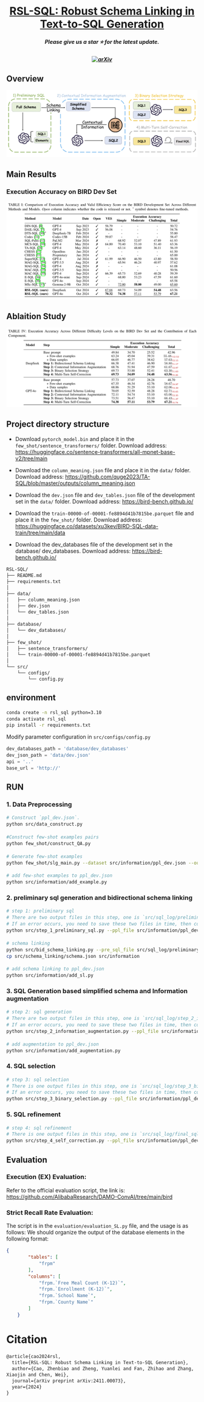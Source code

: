 <div align="center">
  <h1><a href="https://arxiv.org/abs/2411.00073">RSL-SQL: Robust Schema Linking in Text-to-SQL Generation</a></h1>
</div>


<h5 align="center"> Please give us a star ⭐ for the latest update.  </h5>

<h5 align="center">

 
[![arXiv](https://img.shields.io/badge/Arxiv-2411.00073-b31b1b.svg?logo=arXiv)](https://arxiv.org/abs/2411.00073) 
  <br>
</h5>

## Overview

![](figs/framework.jpg)

## Main Results

### Execution Accuracy on BIRD Dev Set
![](figs/main_bird.png)

## Ablaition Study

![](figs/ablation.png)



## Project directory structure

- Download `pytorch_model.bin` and place it in the `few_shot/sentence_transformers/` folder. Download address: https://huggingface.co/sentence-transformers/all-mpnet-base-v2/tree/main

- Download the `column_meaning.json` file and place it in the `data/` folder. Download address: https://github.com/quge2023/TA-SQL/blob/master/outputs/column_meaning.json

- Download the `dev.json` file and `dev_tables.json` file of the development set in the `data/` folder. Download address: https://bird-bench.github.io/

- Download the `train-00000-of-00001-fe8894d41b7815be.parquet` file and place it in the `few_shot/` folder. Download address: https://huggingface.co/datasets/xu3kev/BIRD-SQL-data-train/tree/main/data
- Download the dev_databases file of the development set in the database/ dev_databases. Download address: https://bird-bench.github.io/





```plaintext
RSL-SQL/
├── README.md
├── requirements.txt
│
├── data/
│   ├── column_meaning.json
│   ├── dev.json
│   └── dev_tables.json
│
├── database/
│   └── dev_databases/
│
├── few_shot/
│   ├── sentence_transformers/
│   └── train-00000-of-00001-fe8894d41b7815be.parquet
│
└── src/
    └── configs/
        └── config.py
```

## environment



```bash
conda create -n rsl_sql python=3.10
conda activate rsl_sql
pip install -r requirements.txt
```
Modify parameter configuration in `src/configs/config.py`

```python
dev_databases_path = 'database/dev_databases'
dev_json_path = 'data/dev.json'
api = '..'
base_url = 'http://'
```







## RUN

### 1. Data Preprocessing
```bash
# Construct `ppl_dev.json`. 
python src/data_construct.py 

#Construct few-shot examples pairs
python few_shot/construct_QA.py 

# Generate few-shot examples
python few_shot/slg_main.py --dataset src/information/ppl_dev.json --out_file src/information/example.json --kshot 3

# add few-shot examples to ppl_dev.json
python src/information/add_example.py
```



### 2. preliminary sql generation and bidirectional schema linking
```bash
# step 1: preliminary sql
# There are two output files in this step, one is `src/sql_log/preliminary_sql.txt` and the other is `src/schema_linking/LLM.json`
# If an error occurs, you need to save these two files in time, then continue running and save the subsequent results.
python src/step_1_preliminary_sql.py --ppl_file src/information/ppl_dev.json --sql_out_file src/sql_log/preliminary_sql.txt --Schema_linking_LLM src/schema_linking/LLM.json --start_index 0

# schema linking
python src/bid_schema_linking.py --pre_sql_file src/sql_log/preliminary_sql.txt --sql_sl_output src/schema_linking/sql.json --hint_sl_output src/schema_linking/hint.json --LLM_sl_output src/schema_linking/LLM.json --Schema_linking_output src/schema_linking/schema.json
cp src/schema_linking/schema.json src/information

# add schema linking to ppl_dev.json
python src/information/add_sl.py
```

### 3. SQL Generation based simplified schema and Information augmentation
```bash
# step 2: sql generation
# There are two output files in this step, one is `src/sql_log/step_2_information_augmentation.txt` and the other is `src/information/augmentation.json`
# If an error occurs, you need to save these two files in time, then continue running and save the subsequent results.
python src/step_2_information_augmentation.py --ppl_file src/information/ppl_dev.json --sql_2_output src/sql_log/step_2_information_augmentation.txt --information_output src/information/augmentation.json --start_index 0

# add augmentation to ppl_dev.json
python src/information/add_augmentation.py
```

### 4. SQL selection
```bash
# step 3: sql selection
# There is one output files in this step, one is `src/sql_log/step_3_binary.txt`.
# If an error occurs, you need to save these two files in time, then continue running and save the subsequent results.
python src/step_3_binary_selection.py --ppl_file src/information/ppl_dev.json --sql_3_output src/sql_log/step_3_binary.txt --sql_1 src/sql_log/preliminary_sql.txt --sql_2 src/sql_log/step_2_information_augmentation.txt --start_index 0
```

### 5. SQL refinement
```bash
# step 4: sql refinement
# There is one output files in this step, one is `src/sql_log/final_sql.txt`.
python src/step_4_self_correction.py --ppl_file src/information/ppl_dev.json --sql_4_output src/sql_log/final_sql.txt --sql_refinement src/sql_log/step_3_binary.txt --start_index 0
```

## Evaluation 
### Execution (EX) Evaluation:
Refer to the official evaluation script, the link is: https://github.com/AlibabaResearch/DAMO-ConvAI/tree/main/bird

### Strict Recall Rate Evaluation:

The script is in the `evaluation/evaluation_SL.py` file, and the usage is as follows:
We should organize the output of the database elements in the following format:
```json
{
        "tables": [
            "frpm"
        ],
        "columns": [
            "frpm.`Free Meal Count (K-12)`",
            "frpm.`Enrollment (K-12)`",
            "frpm.`School Name`",
            "frpm.`County Name`"
        ]
    }
```




# Citation
```citation
@article{cao2024rsl,
  title={RSL-SQL: Robust Schema Linking in Text-to-SQL Generation},
  author={Cao, Zhenbiao and Zheng, Yuanlei and Fan, Zhihao and Zhang, Xiaojin and Chen, Wei},
  journal={arXiv preprint arXiv:2411.00073},
  year={2024}
}
```
